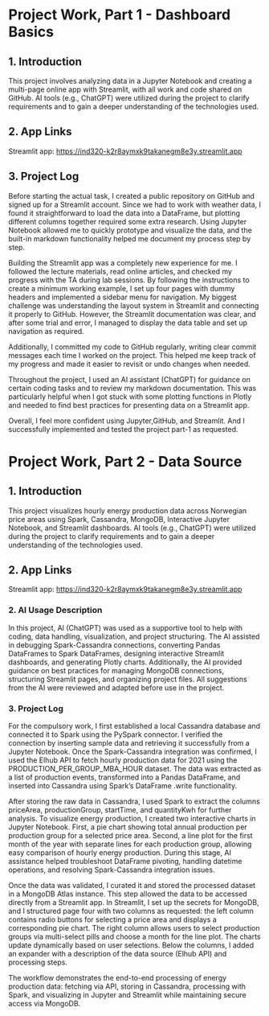 # Project Work, Part 1 - Dashboard Basics
## 1. Introduction
This project involves analyzing data in a Jupyter Notebook and creating a multi-page online app with Streamlit, with all work and code shared on GitHub. AI tools (e.g., ChatGPT) were utilized during the project to clarify requirements and to gain a deeper understanding of the technologies used.

## 2. App Links

Streamlit app: https://ind320-k2r8aymxk9takanegm8e3y.streamlit.app
## 3. Project Log
Before starting the actual task, I created a public repository on GitHub and signed up for a Streamlit account. Since we had to work with weather data, I found it straightforward to load the data into a DataFrame, but plotting different columns together required some extra research. Using Jupyter Notebook allowed me to quickly prototype and visualize the data, and the built-in markdown functionality helped me document my process step by step.

Building the Streamlit app was a completely new experience for me. I followed the lecture materials, read online articles, and checked my progress with the TA during lab sessions. By following the instructions to create a minimum working example, I set up four pages with dummy headers and implemented a sidebar menu for navigation. My biggest challenge was understanding the layout system in Streamlit and connecting it properly to GitHub. However, the Streamlit documentation was clear, and after some trial and error, I managed to display the data table and set up navigation as required.

Additionally, I committed my code to GitHub regularly, writing clear commit messages each time I worked on the project. This helped me keep track of my progress and made it easier to revisit or undo changes when needed.

Throughout the project, I used an AI assistant (ChatGPT) for guidance on certain coding tasks and to review my markdown documentation. This was particularly helpful when I got stuck with some plotting functions in Plotly and needed to find best practices for presenting data on a Streamlit app.

Overall, I feel more confident using Jupyter,GitHub, and Streamlit. And I successfully implemented and tested the project part-1 as requested.

# Project Work, Part 2 - Data Source
## 1. Introduction
This project visualizes hourly energy production data across Norwegian price areas using Spark, Cassandra, MongoDB, Interactive Jupyter Notebook, and Streamlit dashboards. AI tools (e.g., ChatGPT) were utilized during the project to clarify requirements and to gain a deeper understanding of the technologies used.

## 2. App Links

Streamlit app: https://ind320-k2r8aymxk9takanegm8e3y.streamlit.app

### 2. AI Usage Description
In this project, AI (ChatGPT) was used as a supportive tool to help with coding, data handling, visualization, and project structuring. The AI assisted in debugging Spark-Cassandra connections, converting Pandas DataFrames to Spark DataFrames, designing interactive Streamlit dashboards, and generating Plotly charts. Additionally, the AI provided guidance on best practices for managing MongoDB connections, structuring Streamlit pages, and organizing project files. All suggestions from the AI were reviewed and adapted before use in the project.

### 3. Project Log
For the compulsory work, I first established a local Cassandra database and connected it to Spark using the PySpark connector. I verified the connection by inserting sample data and retrieving it successfully from a Jupyter Notebook. Once the Spark-Cassandra integration was confirmed, I used the Elhub API to fetch hourly production data for 2021 using the PRODUCTION_PER_GROUP_MBA_HOUR dataset. The data was extracted as a list of production events, transformed into a Pandas DataFrame, and inserted into Cassandra using Spark’s DataFrame .write functionality.

After storing the raw data in Cassandra, I used Spark to extract the columns priceArea, productionGroup, startTime, and quantityKwh for further analysis. To visualize energy production, I created two interactive charts in Jupyter Notebook. First, a pie chart showing total annual production per production group for a selected price area. Second, a line plot for the first month of the year with separate lines for each production group, allowing easy comparison of hourly energy production. During this stage, AI assistance helped troubleshoot DataFrame pivoting, handling datetime operations, and resolving Spark-Cassandra integration issues.

Once the data was validated, I curated it and stored the processed dataset in a MongoDB Atlas instance. This step allowed the data to be accessed directly from a Streamlit app. In Streamlit, I set up the secrets for MongoDB, and I structured page four with two columns as requested: the left column contains radio buttons for selecting a price area and displays a corresponding pie chart. The right column allows users to select production groups via multi-select pills and choose a month for the line plot. The charts update dynamically based on user selections. Below the columns, I added an expander with a description of the data source (Elhub API) and processing steps.

The workflow demonstrates the end-to-end processing of energy production data: fetching via API, storing in Cassandra, processing with Spark, and visualizing in Jupyter and Streamlit while maintaining secure access via MongoDB.